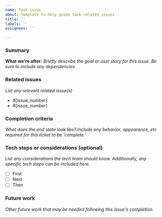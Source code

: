 ```yaml
---
name: Task issue
about: Template to help guide task related issues
title: ''
labels: ''
assignees: ''

---
```


### Summary

**What we're after:**
_Briefly describe the goal or user story for this issue. Be sure to include any dependencies._

### Related issues

_List any relevant related issue(s)_

- #[issue_number]
- #[issue_number]

### Completion criteria

_What does the end state look like? Include any behavior, appearance, etc required for this ticket to be 'complete.'_

### Tech steps or considerations (optional)

_List any considerations the tech team should know. Additionally, any specific tech steps can be included here._

- [ ] First
- [ ] Next
- [ ] Then

### Future work

_Other future work that may be needed following this issue's completion._
